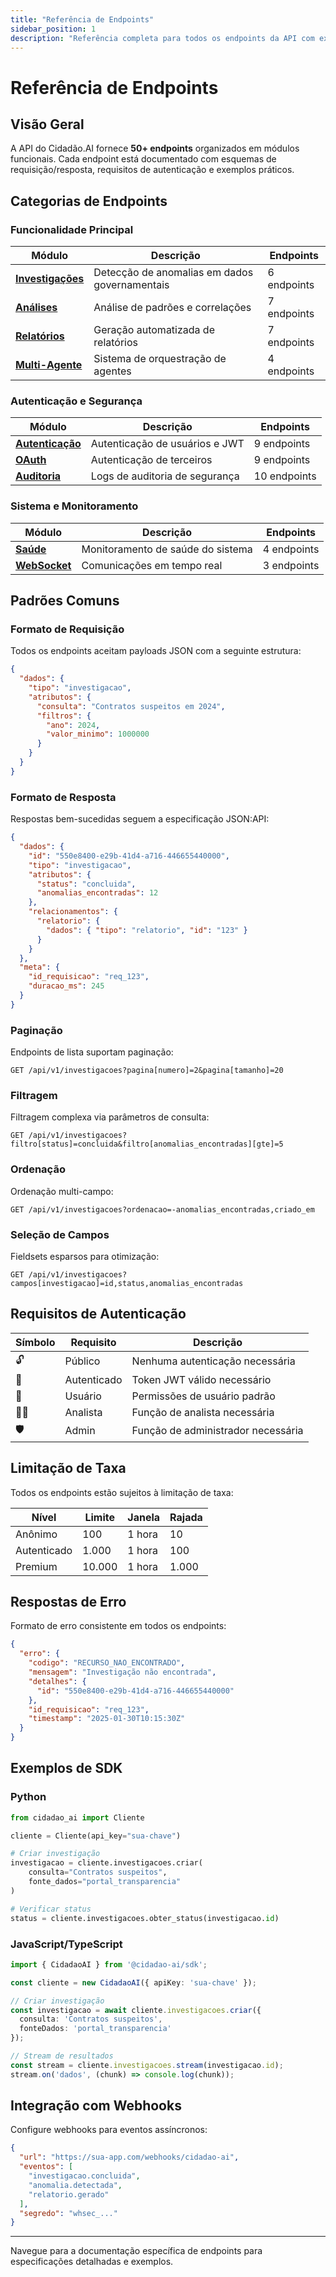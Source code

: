 ```yaml
---
title: "Referência de Endpoints"
sidebar_position: 1
description: "Referência completa para todos os endpoints da API com exemplos e especificações"
---
```


# Referência de Endpoints

## Visão Geral

A API do Cidadão.AI fornece **50+ endpoints** organizados em módulos funcionais. Cada endpoint está documentado com esquemas de requisição/resposta, requisitos de autenticação e exemplos práticos.

## Categorias de Endpoints

### Funcionalidade Principal

| Módulo | Descrição | Endpoints |
|--------|-------------|-----------|
| [**Investigações**](./investigacoes.md) | Detecção de anomalias em dados governamentais | 6 endpoints |
| [**Análises**](./analises.md) | Análise de padrões e correlações | 7 endpoints |
| [**Relatórios**](./relatorios.md) | Geração automatizada de relatórios | 7 endpoints |
| [**Multi-Agente**](./multi-agente.md) | Sistema de orquestração de agentes | 4 endpoints |

### Autenticação e Segurança

| Módulo | Descrição | Endpoints |
|--------|-------------|-----------|
| [**Autenticação**](./autenticacao.md) | Autenticação de usuários e JWT | 9 endpoints |
| [**OAuth**](./oauth.md) | Autenticação de terceiros | 9 endpoints |
| [**Auditoria**](./auditoria.md) | Logs de auditoria de segurança | 10 endpoints |

### Sistema e Monitoramento

| Módulo | Descrição | Endpoints |
|--------|-------------|-----------|
| [**Saúde**](./saude.md) | Monitoramento de saúde do sistema | 4 endpoints |
| [**WebSocket**](./websocket.md) | Comunicações em tempo real | 3 endpoints |

## Padrões Comuns

### Formato de Requisição

Todos os endpoints aceitam payloads JSON com a seguinte estrutura:

```json
{
  "dados": {
    "tipo": "investigacao",
    "atributos": {
      "consulta": "Contratos suspeitos em 2024",
      "filtros": {
        "ano": 2024,
        "valor_minimo": 1000000
      }
    }
  }
}
```

### Formato de Resposta

Respostas bem-sucedidas seguem a especificação JSON:API:

```json
{
  "dados": {
    "id": "550e8400-e29b-41d4-a716-446655440000",
    "tipo": "investigacao",
    "atributos": {
      "status": "concluida",
      "anomalias_encontradas": 12
    },
    "relacionamentos": {
      "relatorio": {
        "dados": { "tipo": "relatorio", "id": "123" }
      }
    }
  },
  "meta": {
    "id_requisicao": "req_123",
    "duracao_ms": 245
  }
}
```

### Paginação

Endpoints de lista suportam paginação:

```http
GET /api/v1/investigacoes?pagina[numero]=2&pagina[tamanho]=20
```

### Filtragem

Filtragem complexa via parâmetros de consulta:

```http
GET /api/v1/investigacoes?filtro[status]=concluida&filtro[anomalias_encontradas][gte]=5
```

### Ordenação

Ordenação multi-campo:

```http
GET /api/v1/investigacoes?ordenacao=-anomalias_encontradas,criado_em
```

### Seleção de Campos

Fieldsets esparsos para otimização:

```http
GET /api/v1/investigacoes?campos[investigacao]=id,status,anomalias_encontradas
```

## Requisitos de Autenticação

| Símbolo | Requisito | Descrição |
|---------|-----------|-------------|
| 🔓 | Público | Nenhuma autenticação necessária |
| 🔐 | Autenticado | Token JWT válido necessário |
| 👤 | Usuário | Permissões de usuário padrão |
| 👨‍💼 | Analista | Função de analista necessária |
| 🛡️ | Admin | Função de administrador necessária |

## Limitação de Taxa

Todos os endpoints estão sujeitos à limitação de taxa:

| Nível | Limite | Janela | Rajada |
|-------|--------|--------|--------|
| Anônimo | 100 | 1 hora | 10 |
| Autenticado | 1.000 | 1 hora | 100 |
| Premium | 10.000 | 1 hora | 1.000 |

## Respostas de Erro

Formato de erro consistente em todos os endpoints:

```json
{
  "erro": {
    "codigo": "RECURSO_NAO_ENCONTRADO",
    "mensagem": "Investigação não encontrada",
    "detalhes": {
      "id": "550e8400-e29b-41d4-a716-446655440000"
    },
    "id_requisicao": "req_123",
    "timestamp": "2025-01-30T10:15:30Z"
  }
}
```

## Exemplos de SDK

### Python

```python
from cidadao_ai import Cliente

cliente = Cliente(api_key="sua-chave")

# Criar investigação
investigacao = cliente.investigacoes.criar(
    consulta="Contratos suspeitos",
    fonte_dados="portal_transparencia"
)

# Verificar status
status = cliente.investigacoes.obter_status(investigacao.id)
```

### JavaScript/TypeScript

```typescript
import { CidadaoAI } from '@cidadao-ai/sdk';

const cliente = new CidadaoAI({ apiKey: 'sua-chave' });

// Criar investigação
const investigacao = await cliente.investigacoes.criar({
  consulta: 'Contratos suspeitos',
  fonteDados: 'portal_transparencia'
});

// Stream de resultados
const stream = cliente.investigacoes.stream(investigacao.id);
stream.on('dados', (chunk) => console.log(chunk));
```

## Integração com Webhooks

Configure webhooks para eventos assíncronos:

```json
{
  "url": "https://sua-app.com/webhooks/cidadao-ai",
  "eventos": [
    "investigacao.concluida",
    "anomalia.detectada",
    "relatorio.gerado"
  ],
  "segredo": "whsec_..."
}
```

---

Navegue para a documentação específica de endpoints para especificações detalhadas e exemplos.